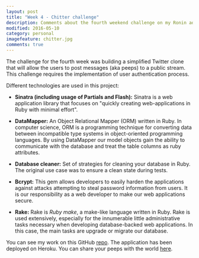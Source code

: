 ```yaml
---
layout: post
title: "Week 4 - Chitter challenge"
description: Comments about the fourth weekend challenge on my Ronin adventure
modified: 2016-05-10
category: personal
imagefeature: chitter.jpg
comments: true
---
```


The challenge for the fourth week was building a simplified Twitter clone that will allow the users to post messages (aka peeps) to a public stream. This challenge requires the implementation of user authentication process. 

Different technologies are used in this project:

* **Sinatra (including usage of Partials and Flash):** Sinatra is a web application library that focuses on "quickly creating web-applications in Ruby with minimal effort".

* **DataMapper:** An Object Relational Mapper (ORM) written in Ruby. In computer science, ORM is a programming technique for converting data between incompatible type systems in object-oriented programming languages. By using DataMapper our model objects gain the ability to communicate with the database and treat the table columns as ruby attributes.

* **Database cleaner:** Set of strategies for cleaning your database in Ruby. The original use case was to ensure a clean state during tests.

* **Bcrypt:** This gem allows developers to easily harden the applications against attacks attempting to steal password information from users. It is our responsibility as a web developer to make our web applications secure.

* **Rake:** Rake is *Ruby make*, a make-like language written in Ruby. Rake is used extensively, especially for the innumerable little administrative tasks necessary when developing database-backed web applications. In this case, the main tasks are upgrade or migrate our database.

You can see my work on this GitHub <a href="https://github.com/omajul85/chitter-challenge" target="_blank">repo</a>. The application has been deployed on Heroku. You can share your peeps with the world <a href="https://chitter-omajul85.herokuapp.com/" target="_blank">here</a>.